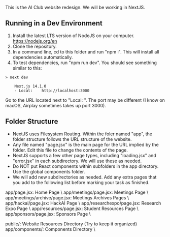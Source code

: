 This is the AI Club website redesign. We will be working in NextJS.

## Running in a Dev Environment
1. Install the latest LTS version of NodeJS on your computer. https://nodejs.org/en
2. Clone the repository.
3. In a command line, cd to this folder and run "npm i". This will install all dependencies automatically.
4. To test dependencies, run "npm run dev". You should see something similar to this:
```
> next dev

    Next.js 14.1.0
    - Local:    http://localhost:3000
```
Go to the URL located next to "Local: ". The port may be different (I know on macOS, Airplay sometimes takes up port 3000).

## Folder Structure
- NextJS uses Filesystem Routing. Within the foler named "app", the folder structure follows the URL structure of the website.
- Any file named "page.jsx" is the main page for the URL implied by the folder. Edit this file to change the contents of the page.
- NextJS supports a few other page types, including "loading.jsx" and "error.jsx" in each subdirectory. We will use these as needed.
- Do NOT put React components within subfolders in the app directory. Use the global components folder.
- We will add new subdirectories as needed. Add any extra pages that you add to the following list before marking your task as finished.
<a />
app/page.jsx: Home Page \
app/meetings/page.jsx: Meetings Page \
app/meetings/archive/page.jsx: Meetings Archives Pages \
app/hackai/page.jsx: HackAI Page \
app/researchexpo/page.jsx: Research Expo Page \
app/resources/page.jsx: Student Resources Page \
app/sponsors/page.jsx: Sponsors Page \

public/: Website Resources Directory (Try to keep it organized) \
app/components/: Components Directory \